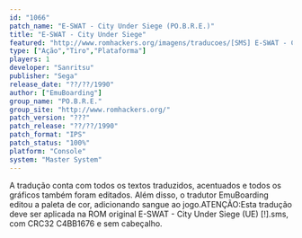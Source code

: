 ```yaml
---
id: "1066"
patch_name: "E-SWAT - City Under Siege (PO.B.R.E.)"
title: "E-SWAT - City Under Siege"
featured: "http://www.romhackers.org/imagens/traducoes/[SMS] E-SWAT - City Under Siege - POBRE - 01.png"
type: ["Ação","Tiro","Plataforma"]
players: 1
developer: "Sanritsu"
publisher: "Sega"
release_date: "??/??/1990"
author: ["EmuBoarding"]
group_name: "PO.B.R.E."
group_site: "http://www.romhackers.org/"
patch_version: "???"
patch_release: "??/??/1990"
patch_format: "IPS"
patch_status: "100%"
platform: "Console"
system: "Master System"
---
```


A tradução conta com todos os textos traduzidos, acentuados e todos os gráficos também foram editados. Além disso, o tradutor EmuBoarding editou a paleta de cor, adicionando sangue ao jogo.ATENÇÃO:Esta tradução deve ser aplicada na ROM original E-SWAT - City Under Siege (UE) [!].sms, com CRC32 C4BB1676 e sem cabeçalho.